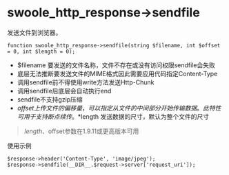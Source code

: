 # swoole_http_response->sendfile
发送文件到浏览器。

~~~
function swoole_http_response->sendfile(string $filename, int $offset = 0, int $length = 0);
~~~
* $filename 要发送的文件名称，文件不存在或没有访问权限sendfile会失败
* 底层无法推断要发送文件的MIME格式因此需要应用代码指定Content-Type
* 调用sendfile前不得使用write方法发送Http-Chunk
* 调用sendfile后底层会自动执行end
* sendfile不支持gzip压缩
* $offset 上传文件的偏移量，可以指定从文件的中间部分开始传输数据。此特性可用于支持断点续传。
*$length 发送数据的尺寸，默认为整个文件的尺寸
>$length、$offset参数在1.9.11或更高版本可用

使用示例
~~~
$response->header('Content-Type', 'image/jpeg');
$response->sendfile(__DIR__.$request->server['request_uri']);
~~~